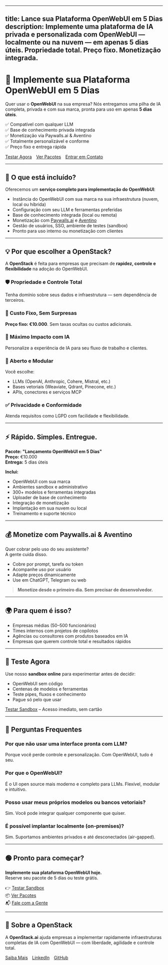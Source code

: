 
---
title: Lance sua Plataforma OpenWebUI em 5 Dias
description: Implemente uma plataforma de IA privada e personalizada com OpenWebUI — localmente ou na nuvem — em apenas 5 dias úteis. Propriedade total. Preço fixo. Monetização integrada.
---

# 🚀 Implemente sua Plataforma OpenWebUI em 5 Dias

Quer usar o **OpenWebUI** na sua empresa? Nós entregamos uma pilha de IA completa, privada e com sua marca, pronta para uso em apenas **5 dias úteis**.

✅ Compatível com qualquer LLM  
✅ Base de conhecimento privada integrada  
✅ Monetização via Paywalls.ai & Aventino  
✅ Totalmente personalizável e conforme  
✅ Preço fixo e entrega rápida

[Testar Agora](#try) [Ver Pacotes](#packages) [Entrar em Contato](#contact)

---

## 🔧 O que está incluído?

Oferecemos um **serviço completo para implementação do OpenWebUI**:

- Instância do OpenWebUI com sua marca na sua infraestrutura (nuvem, local ou híbrida)
- Configuração com seu LLM e ferramentas preferidas
- Base de conhecimento integrada (local ou remota)
- Monetização com [Paywalls.ai](https://paywalls.ai) e [Aventino](https://aventino.ai)
- Gestão de usuários, SSO, ambiente de testes (sandbox)
- Pronto para uso interno ou monetização com clientes

---

## 💡 Por que escolher a OpenStack?

A **OpenStack** é feita para empresas que precisam de **rapidez, controle e flexibilidade** na adoção do OpenWebUI.

### 🛡 Propriedade e Controle Total
Tenha domínio sobre seus dados e infraestrutura — sem dependência de terceiros.

### 💸 Custo Fixo, Sem Surpresas
**Preço fixo: €10.000**. Sem taxas ocultas ou custos adicionais.

### 🎯 Máximo Impacto com IA
Personalize a experiência de IA para seu fluxo de trabalho e clientes.

### 🧩 Aberto e Modular
Você escolhe:
- LLMs (OpenAI, Anthropic, Cohere, Mistral, etc.)
- Bases vetoriais (Weaviate, Qdrant, Pinecone, etc.)
- APIs, conectores e serviços MCP

### ✅ Privacidade e Conformidade
Atenda requisitos como LGPD com facilidade e flexibilidade.

---

## ⚡ Rápido. Simples. Entregue.

**Pacote: "Lançamento OpenWebUI em 5 Dias"**  
**Preço:** €10.000  
**Entrega:** 5 dias úteis

**Inclui:**
- OpenWebUI com sua marca  
- Ambientes sandbox e administrativo  
- 300+ modelos e ferramentas integradas  
- Uploader de base de conhecimento  
- Integração de monetização  
- Implantação em sua nuvem ou local  
- Treinamento e suporte técnico

---

## 💰 Monetize com Paywalls.ai & Aventino

Quer cobrar pelo uso do seu assistente?  
A gente cuida disso.

- Cobre por prompt, tarefa ou token  
- Acompanhe uso por usuário  
- Adapte preços dinamicamente  
- Use em ChatGPT, Telegram ou web

> **Monetize desde o primeiro dia. Sem precisar de desenvolvedor.**

---

## 🌍 Para quem é isso?

- Empresas médias (50–500 funcionários)  
- Times internos com projetos de copilotos  
- Agências ou consultores com produtos baseados em IA  
- Empresas que querem controle total e resultados rápidos

---

## 🧪 Teste Agora

Use nosso **sandbox online** para experimentar antes de decidir:

- OpenWebUI sem código  
- Centenas de modelos e ferramentas  
- Teste pipes, fluxos e conhecimento  
- Pague só pelo que usar

[Testar Sandbox](#try) – Acesso imediato, sem cartão

---

## 🧠 Perguntas Frequentes

### Por que não usar uma interface pronta com LLM?
Porque você perde controle e personalização. Com OpenWebUI, tudo é seu.

### Por que o OpenWebUI?
É o UI open source mais moderno e completo para LLMs. Flexível, modular e intuitivo.

### Posso usar meus próprios modelos ou bancos vetoriais?
Sim. Você pode integrar qualquer componente que quiser.

### É possível implantar localmente (on-premises)?
Sim. Suportamos ambientes privados e até desconectados (air-gapped).

---

## 🟢 Pronto para começar?

**Implemente sua plataforma OpenWebUI hoje.**  
Reserve seu pacote de 5 dias ou teste grátis.

👉 [Testar Sandbox](#try)  
📦 [Ver Pacotes](#packages)  
📬 [Fale com a Gente](mailto:time@openstack.ai)

---

## 🔗 Sobre a OpenStack

A **OpenStack.ai** ajuda empresas a implementar rapidamente infraestruturas completas de IA com OpenWebUI — com liberdade, agilidade e controle total.

[Saiba Mais](https://openstack.ai) [LinkedIn](#) [GitHub](#)
